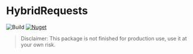 # HybridRequests

![Build](https://github.com/allanalves23/HybridRequests/workflows/.NET/badge.svg)
[![Nuget](https://img.shields.io/nuget/v/HybridRequests?style=flat-square)](https://www.nuget.org/packages/HybridRequests/)

> Disclaimer: This package is not finished for production use, use it at your own risk.

